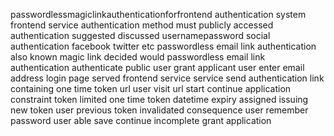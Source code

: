 passwordlessmagiclinkauthenticationforfrontend authentication system frontend service authentication method must publicly accessed authentication suggested discussed usernamepassword social authentication facebook twitter etc passwordless email link authentication also known magic link decided would passwordless email link authentication authenticate public user grant applicant user enter email address login page served frontend service service send authentication link containing one time token url user visit url start continue application constraint token limited one time token datetime expiry assigned issuing new token user previous token invalidated consequence user remember password user able save continue incomplete grant application